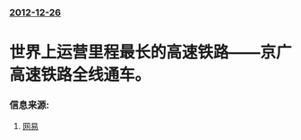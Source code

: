 ### [2012-12-26](/news/2012/12/26/index.md)

##### 
# 世界上运营里程最长的高速铁路——京广高速铁路全线通车。




### 信息来源:

1. [网易](https://web.archive.org/web/20121228073141/http://news.163.com/12/1226/00/8JK1TJ7F00014JB6.html)
